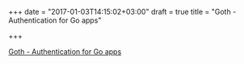 +++
date = "2017-01-03T14:15:02+03:00"
draft = true
title = "Goth - Authentication for Go apps"

+++

<p><a href="https://github.com/markbates/goth">Goth - Authentication for Go apps</a></p>
